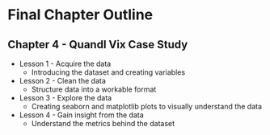 # Final Chapter Outline

## Chapter 4 - Quandl Vix Case Study
* Lesson 1 - Acquire the data
	* Introducing the dataset and creating variables
* Lesson 2 - Clean the data
	* Structure data into a workable format
* Lesson 3 - Explore the data
	* Creating seaborn and matplotlib plots to visually understand the data
* Lesson 4 - Gain insight from the data
	* Understand the metrics behind the dataset